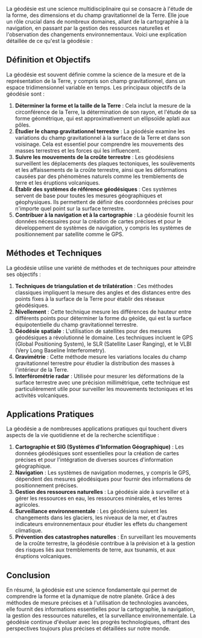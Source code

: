 La géodésie est une science multidisciplinaire qui se consacre à l'étude de la forme, des dimensions et du champ gravitationnel de la Terre. Elle joue un rôle crucial dans de nombreux domaines, allant de la cartographie à la navigation, en passant par la gestion des ressources naturelles et l'observation des changements environnementaux. Voici une explication détaillée de ce qu'est la géodésie :

## Définition et Objectifs

La géodésie est souvent définie comme la science de la mesure et de la représentation de la Terre, y compris son champ gravitationnel, dans un espace tridimensionnel variable en temps. Les principaux objectifs de la géodésie sont :

1. **Déterminer la forme et la taille de la Terre** : Cela inclut la mesure de la circonférence de la Terre, la détermination de son rayon, et l'étude de sa forme géométrique, qui est approximativement un ellipsoïde aplati aux pôles.
2. **Étudier le champ gravitationnel terrestre** : La géodésie examine les variations du champ gravitationnel à la surface de la Terre et dans son voisinage. Cela est essentiel pour comprendre les mouvements des masses terrestres et les forces qui les influencent.
3. **Suivre les mouvements de la croûte terrestre** : Les géodésiens surveillent les déplacements des plaques tectoniques, les soulèvements et les affaissements de la croûte terrestre, ainsi que les déformations causées par des phénomènes naturels comme les tremblements de terre et les éruptions volcaniques.
4. **Établir des systèmes de référence géodésiques** : Ces systèmes servent de base pour toutes les mesures géographiques et géophysiques. Ils permettent de définir des coordonnées précises pour n'importe quel point sur la surface terrestre.
5. **Contribuer à la navigation et à la cartographie** : La géodésie fournit les données nécessaires pour la création de cartes précises et pour le développement de systèmes de navigation, y compris les systèmes de positionnement par satellite comme le GPS.

## Méthodes et Techniques

La géodésie utilise une variété de méthodes et de techniques pour atteindre ses objectifs :

1. **Techniques de triangulation et de trilatération** : Ces méthodes classiques impliquent la mesure des angles et des distances entre des points fixes à la surface de la Terre pour établir des réseaux géodésiques.
2. **Nivellement** : Cette technique mesure les différences de hauteur entre différents points pour déterminer la forme du géoïde, qui est la surface équipotentielle du champ gravitationnel terrestre.
3. **Géodésie spatiale** : L'utilisation de satellites pour des mesures géodésiques a révolutionné le domaine. Les techniques incluent le GPS (Global Positioning System), le SLR (Satellite Laser Ranging), et le VLBI (Very Long Baseline Interferometry).
4. **Gravimétrie** : Cette méthode mesure les variations locales du champ gravitationnel terrestre pour étudier la distribution des masses à l'intérieur de la Terre.
5. **Interférométrie radar** : Utilisée pour mesurer les déformations de la surface terrestre avec une précision millimétrique, cette technique est particulièrement utile pour surveiller les mouvements tectoniques et les activités volcaniques.

## Applications Pratiques

La géodésie a de nombreuses applications pratiques qui touchent divers aspects de la vie quotidienne et de la recherche scientifique :

1. **Cartographie et SIG (Systèmes d'Information Géographique)** : Les données géodésiques sont essentielles pour la création de cartes précises et pour l'intégration de diverses sources d'information géographique.
2. **Navigation** : Les systèmes de navigation modernes, y compris le GPS, dépendent des mesures géodésiques pour fournir des informations de positionnement précises.
3. **Gestion des ressources naturelles** : La géodésie aide à surveiller et à gérer les ressources en eau, les ressources minérales, et les terres agricoles.
4. **Surveillance environnementale** : Les géodésiens suivent les changements dans les glaciers, les niveaux de la mer, et d'autres indicateurs environnementaux pour étudier les effets du changement climatique.
5. **Prévention des catastrophes naturelles** : En surveillant les mouvements de la croûte terrestre, la géodésie contribue à la prévision et à la gestion des risques liés aux tremblements de terre, aux tsunamis, et aux éruptions volcaniques.

## Conclusion

En résumé, la géodésie est une science fondamentale qui permet de comprendre la forme et la dynamique de notre planète. Grâce à des méthodes de mesure précises et à l'utilisation de technologies avancées, elle fournit des informations essentielles pour la cartographie, la navigation, la gestion des ressources naturelles, et la surveillance environnementale. La géodésie continue d'évoluer avec les progrès technologiques, offrant des perspectives toujours plus précises et détaillées sur notre monde.